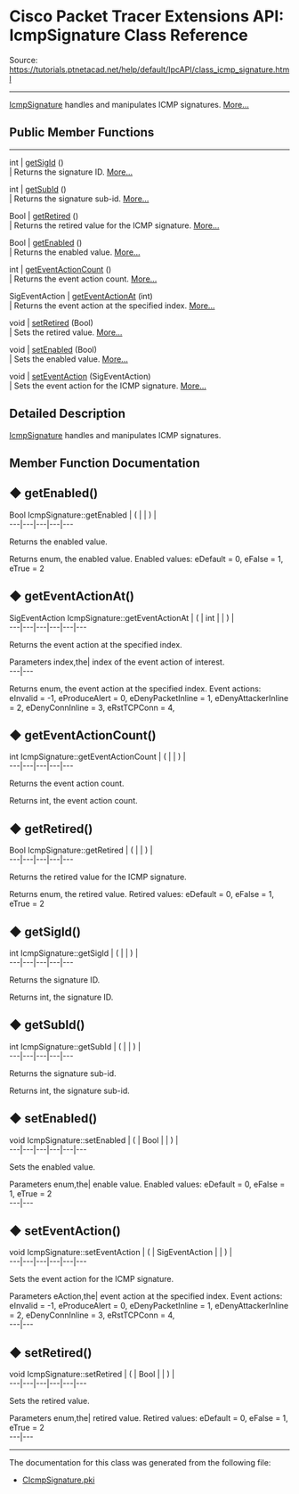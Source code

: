 # Cisco Packet Tracer Extensions API: IcmpSignature Class Reference

Source: https://tutorials.ptnetacad.net/help/default/IpcAPI/class_icmp_signature.html

---

[IcmpSignature](class_icmp_signature.html "IcmpSignature handles and manipulates ICMP signatures.") handles and manipulates ICMP signatures. [More...](class_icmp_signature.html#details)

##  Public Member Functions  
  
---  
int | [getSigId](class_icmp_signature.html#a9f1a81b3f7152cd5d7138f785efaac3f) ()  
| Returns the signature ID. [More...](class_icmp_signature.html#a9f1a81b3f7152cd5d7138f785efaac3f)  
  
int | [getSubId](class_icmp_signature.html#ab01799c66194e6eed904d66a1e5241a4) ()  
| Returns the signature sub-id. [More...](class_icmp_signature.html#ab01799c66194e6eed904d66a1e5241a4)  
  
Bool | [getRetired](class_icmp_signature.html#ad4ee6382098ffcd10feb4391787ec1af) ()  
| Returns the retired value for the ICMP signature. [More...](class_icmp_signature.html#ad4ee6382098ffcd10feb4391787ec1af)  
  
Bool | [getEnabled](class_icmp_signature.html#a507bae27e9571f33ddb1fbdabacd74b0) ()  
| Returns the enabled value. [More...](class_icmp_signature.html#a507bae27e9571f33ddb1fbdabacd74b0)  
  
int | [getEventActionCount](class_icmp_signature.html#a88bb03b5795ba92dba6e373d4d7d0111) ()  
| Returns the event action count. [More...](class_icmp_signature.html#a88bb03b5795ba92dba6e373d4d7d0111)  
  
SigEventAction | [getEventActionAt](class_icmp_signature.html#ab0ec75119230dfd178f36565d4a73158) (int)  
| Returns the event action at the specified index. [More...](class_icmp_signature.html#ab0ec75119230dfd178f36565d4a73158)  
  
void | [setRetired](class_icmp_signature.html#a7c722bbbdd782f88b71cff53f0fc3833) (Bool)  
| Sets the retired value. [More...](class_icmp_signature.html#a7c722bbbdd782f88b71cff53f0fc3833)  
  
void | [setEnabled](class_icmp_signature.html#a45bc3ed7aa38ed816711c23e078d5df9) (Bool)  
| Sets the enabled value. [More...](class_icmp_signature.html#a45bc3ed7aa38ed816711c23e078d5df9)  
  
void | [setEventAction](class_icmp_signature.html#a88e41ef5d113710f142c155897ba81e9) (SigEventAction)  
| Sets the event action for the ICMP signature. [More...](class_icmp_signature.html#a88e41ef5d113710f142c155897ba81e9)  
  
  
## Detailed Description

[IcmpSignature](class_icmp_signature.html "IcmpSignature handles and manipulates ICMP signatures.") handles and manipulates ICMP signatures. 

## Member Function Documentation

## ◆ getEnabled()

Bool IcmpSignature::getEnabled  | ( | | ) |   
---|---|---|---|---  
  
Returns the enabled value. 

Returns
    enum<Bool>, the enabled value. Enabled values: eDefault = 0, eFalse = 1, eTrue = 2 

## ◆ getEventActionAt()

SigEventAction IcmpSignature::getEventActionAt  | ( | int  | | ) |   
---|---|---|---|---|---  
  
Returns the event action at the specified index. 

Parameters
     index,the| index of the event action of interest.  
---|---  
  
Returns
    enum<SigEventAction>, the event action at the specified index. Event actions: eInvalid = -1, eProduceAlert = 0, eDenyPacketInline = 1, eDenyAttackerInline = 2, eDenyConnInline = 3, eRstTCPConn = 4, 

## ◆ getEventActionCount()

int IcmpSignature::getEventActionCount  | ( | | ) |   
---|---|---|---|---  
  
Returns the event action count. 

Returns
    int, the event action count. 

## ◆ getRetired()

Bool IcmpSignature::getRetired  | ( | | ) |   
---|---|---|---|---  
  
Returns the retired value for the ICMP signature. 

Returns
    enum<Bool>, the retired value. Retired values: eDefault = 0, eFalse = 1, eTrue = 2 

## ◆ getSigId()

int IcmpSignature::getSigId  | ( | | ) |   
---|---|---|---|---  
  
Returns the signature ID. 

Returns
    int, the signature ID. 

## ◆ getSubId()

int IcmpSignature::getSubId  | ( | | ) |   
---|---|---|---|---  
  
Returns the signature sub-id. 

Returns
    int, the signature sub-id. 

## ◆ setEnabled()

void IcmpSignature::setEnabled  | ( | Bool  | | ) |   
---|---|---|---|---|---  
  
Sets the enabled value. 

Parameters
     enum<Bool>,the| enable value. Enabled values: eDefault = 0, eFalse = 1, eTrue = 2   
---|---  
  
## ◆ setEventAction()

void IcmpSignature::setEventAction  | ( | SigEventAction  | | ) |   
---|---|---|---|---|---  
  
Sets the event action for the ICMP signature. 

Parameters
     eAction,the| event action at the specified index. Event actions: eInvalid = -1, eProduceAlert = 0, eDenyPacketInline = 1, eDenyAttackerInline = 2, eDenyConnInline = 3, eRstTCPConn = 4,   
---|---  
  
## ◆ setRetired()

void IcmpSignature::setRetired  | ( | Bool  | | ) |   
---|---|---|---|---|---  
  
Sets the retired value. 

Parameters
     enum<Bool>,the| retired value. Retired values: eDefault = 0, eFalse = 1, eTrue = 2   
---|---  
  
* * *

The documentation for this class was generated from the following file:

  * [CIcmpSignature.pki](_c_icmp_signature_8pki.html)



